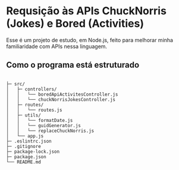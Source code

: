 # Requsição às APIs ChuckNorris (Jokes) e Bored (Activities)
Esse é um projeto de estudo, em Node.js, feito para melhorar minha familiaridade com APIs nessa linguagem.

## Como o programa está estruturado

```

├─ src/
│   ├─ controllers/
│   │   └── boredApiActivitesController.js
│   │   └── chuckNorrisJokesController.js
│   ├─ routes/
│   │   └── routes.js
│   ├─ utils/
│   │   └── formatDate.js
│   │   └── guidGenerator.js
│   │   └── replaceChuckNorris.js
│   └── app.js
├─ .eslintrc.json
├─ .gitignore
├─ package-lock.json
├─ package.json
└── README.md

```